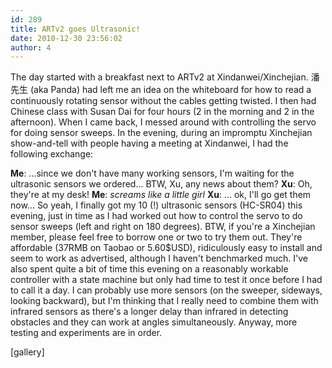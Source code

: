 ```yaml
---
id: 289
title: ARTv2 goes Ultrasonic!
date: 2010-12-30 23:56:02
author: 4
---
```


The day started with a breakfast next to ARTv2 at Xindanwei/Xinchejian. 潘先生 (aka Panda) had left me an idea on the whiteboard for how to read a continuously rotating sensor without the cables getting twisted. I then had Chinese class with Susan Dai for four hours (2 in the morning and 2 in the afternoon). When I came back, I messed around with controlling the servo for doing sensor sweeps. In the evening, during an impromptu Xinchejian show-and-tell with people having a meeting at Xindanwei, I had the following exchange:

**Me**: ...since we don't have many working sensors, I'm waiting for the ultrasonic sensors we ordered... BTW, Xu, any news about them?
**Xu**: Oh, they're at my desk!
**Me**: _screams like a little girl_
**Xu**: ... ok, I'll go get them now... So yeah, I finally got my 10 (!) ultrasonic sensors (HC-SR04) this evening, just in time as I had worked out how to control the servo to do sensor sweeps (left and right on 180 degrees). BTW, if you're a Xinchejian member, please feel free to borrow one or two to try them out. They're affordable (37RMB on Taobao or 5.60$USD), ridiculously easy to install and seem to work as advertised, although I haven't benchmarked much. I've also spent quite a bit of time this evening on a reasonably workable controller with a state machine but only had time to test it once before I had to call it a day. I can probably use more sensors (on the sweeper, sideways, looking backward), but I'm thinking that I really need to combine them with infrared sensors as there's a longer delay than infrared in detecting obstacles and they can work at angles simultaneously. Anyway, more testing and experiments are in order.

[gallery]